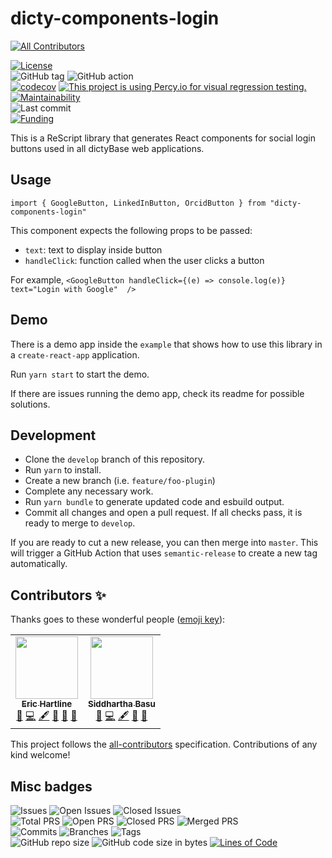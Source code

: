 # dicty-components-login

<!-- ALL-CONTRIBUTORS-BADGE:START - Do not remove or modify this section -->

[![All Contributors](https://img.shields.io/badge/all_contributors-2-orange.svg?style=flat-square)](#contributors-)

<!-- ALL-CONTRIBUTORS-BADGE:END -->

[![License](https://img.shields.io/badge/License-BSD%202--Clause-blue.svg)](LICENSE)  
![GitHub tag](https://img.shields.io/github/v/tag/dictyBase/dicty-components-login)
![GitHub action](https://github.com/dictyBase/dicty-components-login/workflows/Node%20CI%20Develop/badge.svg)  
[![codecov](https://codecov.io/gh/dictyBase/dicty-components-login/branch/develop/graph/badge.svg)](https://codecov.io/gh/dictyBase/dicty-components-login)
[![This project is using Percy.io for visual regression testing.](https://percy.io/static/images/percy-badge.svg)](https://percy.io/dictyBase/dicty-components-login)
[![Maintainability](https://badgen.net/codeclimate/maintainability/dictyBase/dicty-components-login)](https://codeclimate.com/github/dictyBase/dicty-components-login)  
![Last commit](https://badgen.net/github/last-commit/dictyBase/dicty-components-login/develop)  
[![Funding](https://badgen.net/badge/Funding/Rex%20L%20Chisholm,dictyBase,DCR/yellow?list=|)](https://projectreporter.nih.gov/project_info_description.cfm?aid=10024726&icde=0)

This is a ReScript library that generates React components for social login buttons used in 
all dictyBase web applications.

## Usage

`import { GoogleButton, LinkedInButton, OrcidButton } from "dicty-components-login"`

This component expects the following props to be passed:

- `text`: text to display inside button
- `handleClick`: function called when the user clicks a button

For example, `<GoogleButton handleClick={(e) => console.log(e)} text="Login with Google"  />`

## Demo

There is a demo app inside the `example` that shows how to use this library in a `create-react-app` application.

Run `yarn start` to start the demo.

If there are issues running the demo app, check its readme for possible solutions.

## Development

- Clone the `develop` branch of this repository.
- Run `yarn` to install.
- Create a new branch (i.e. `feature/foo-plugin`)
- Complete any necessary work.
- Run `yarn bundle` to generate updated code and esbuild output.
- Commit all changes and open a pull request. If all checks pass, it is ready
  to merge to `develop`.

If you are ready to cut a new release, you can then merge into `master`. This
will trigger a GitHub Action that uses `semantic-release` to create a new tag
automatically.

## Contributors ✨

Thanks goes to these wonderful people ([emoji key](https://allcontributors.org/docs/en/emoji-key)):

<!-- ALL-CONTRIBUTORS-LIST:START - Do not remove or modify this section -->
<!-- prettier-ignore-start -->
<!-- markdownlint-disable -->
<table>
  <tr>
    <td align="center"><a href="http://www.erichartline.net/"><img src="https://avatars3.githubusercontent.com/u/13489381?v=4" width="100px;" alt=""/><br /><sub><b>Eric Hartline</b></sub></a><br /><a href="https://github.com/dictyBase/dicty-components-login/issues?q=author%3Awildlifehexagon" title="Bug reports">🐛</a> <a href="https://github.com/dictyBase/dicty-components-login/commits?author=wildlifehexagon" title="Code">💻</a> <a href="#content-wildlifehexagon" title="Content">🖋</a> <a href="#design-wildlifehexagon" title="Design">🎨</a> <a href="https://github.com/dictyBase/dicty-components-login/commits?author=wildlifehexagon" title="Documentation">📖</a> <a href="#maintenance-wildlifehexagon" title="Maintenance">🚧</a></td>
    <td align="center"><a href="http://cybersiddhu.github.com/"><img src="https://avatars3.githubusercontent.com/u/48740?v=4" width="100px;" alt=""/><br /><sub><b>Siddhartha Basu</b></sub></a><br /><a href="https://github.com/dictyBase/dicty-components-login/issues?q=author%3Acybersiddhu" title="Bug reports">🐛</a> <a href="https://github.com/dictyBase/dicty-components-login/commits?author=cybersiddhu" title="Code">💻</a> <a href="#content-cybersiddhu" title="Content">🖋</a> <a href="https://github.com/dictyBase/dicty-components-login/commits?author=cybersiddhu" title="Documentation">📖</a> <a href="#maintenance-cybersiddhu" title="Maintenance">🚧</a></td>
  </tr>
</table>

<!-- markdownlint-enable -->
<!-- prettier-ignore-end -->

<!-- ALL-CONTRIBUTORS-LIST:END -->

This project follows the [all-contributors](https://github.com/all-contributors/all-contributors) specification. Contributions of any kind welcome!

## Misc badges

![Issues](https://badgen.net/github/issues/dictyBase/dicty-components-login)
![Open Issues](https://badgen.net/github/open-issues/dictyBase/dicty-components-login)
![Closed Issues](https://badgen.net/github/closed-issues/dictyBase/dicty-components-login)  
![Total PRS](https://badgen.net/github/prs/dictyBase/dicty-components-login)
![Open PRS](https://badgen.net/github/open-prs/dictyBase/dicty-components-login)
![Closed PRS](https://badgen.net/github/closed-prs/dictyBase/dicty-components-login)
![Merged PRS](https://badgen.net/github/merged-prs/dictyBase/dicty-components-login)  
![Commits](https://badgen.net/github/commits/dictyBase/dicty-components-login/develop)
![Branches](https://badgen.net/github/branches/dictyBase/dicty-components-login)
![Tags](https://badgen.net/github/tags/dictyBase/dicty-components-login)  
![GitHub repo size](https://img.shields.io/github/repo-size/dictyBase/dicty-components-login?style=plastic)
![GitHub code size in bytes](https://img.shields.io/github/languages/code-size/dictyBase/dicty-components-login?style=plastic)
[![Lines of Code](https://badgen.net/codeclimate/loc/dictyBase/dicty-components-login)](https://codeclimate.com/github/dictyBase/dicty-components-login/code)
